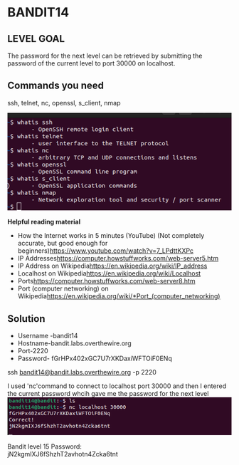 # BANDIT14

## LEVEL GOAL

The password for the next level can be retrieved by submitting the password of the current level to port 30000 on localhost.

## Commands you need

ssh, telnet, nc, openssl, s_client, nmap

![Commands](image.png)

**Helpful reading material**

* How the Internet works in 5 minutes (YouTube) (Not completely accurate, but good enough for beginners)<https://www.youtube.com/watch?v=7_LPdttKXPc>
* IP Addresses<https://computer.howstuffworks.com/web-server5.htm>
* IP Address on Wikipedia<https://en.wikipedia.org/wiki/IP_address>
* Localhost on Wikipedia<https://en.wikipedia.org/wiki/Localhost>
* Ports<https://computer.howstuffworks.com/web-server8.htm>
* Port (computer networking) on Wikipedia<https://en.wikipedia.org/wiki/*Port_(computer_networking)>

## Solution

* Username -bandit14
* Hostname-bandit.labs.overthewire.org
* Port-2220
* Password- fGrHPx402xGC7U7rXKDaxiWFTOiF0ENq

ssh bandit14@bandit.labs.overthewire.org -p 2220

I used 'nc'command to connect to localhost port 30000 and then I entered the current password whcih gave me the password for the next level
![Solution](image-1.png)

Bandit level 15 Password:\
jN2kgmIXJ6fShzhT2avhotn4Zcka6tnt
